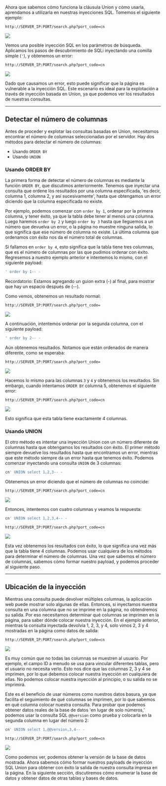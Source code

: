 Ahora que sabemos cómo funciona la cláusula Union y cómo usarla, aprendamos a utilizarla en nuestras inyecciones SQL. Tomemos el siguiente ejemplo:

`http://SERVER_IP:PORT/search.php?port_code=cn`

![](https://academy.hackthebox.com/storage/modules/33/ports_cn.png)

Vemos una posible inyección SQL en los parámetros de búsqueda. Aplicamos los pasos de descubrimiento de SQLi inyectando una comilla simple (`'`), y obtenemos un error:

`http://SERVER_IP:PORT/search.php?port_code=cn`

![](https://academy.hackthebox.com/storage/modules/33/ports_quote.png)

Dado que causamos un error, esto puede significar que la página es vulnerable a la inyección SQL. Este escenario es ideal para la explotación a través de inyección basada en Union, ya que podemos ver los resultados de nuestras consultas.

---

## Detectar el número de columnas

Antes de proceder y explotar las consultas basadas en Union, necesitamos encontrar el número de columnas seleccionadas por el servidor. Hay dos métodos para detectar el número de columnas:

- Usando `ORDER BY`
- Usando `UNION`

### Usando ORDER BY

La primera forma de detectar el número de columnas es mediante la función `ORDER BY`, que discutimos anteriormente. Tenemos que inyectar una consulta que ordene los resultados por una columna especificada, 'es decir, columna 1, columna 2, y así sucesivamente', hasta que obtengamos un error diciendo que la columna especificada no existe.

Por ejemplo, podemos comenzar con `order by 1`, ordenar por la primera columna, y tener éxito, ya que la tabla debe tener al menos una columna. Luego haremos `order by 2` y luego `order by 3` hasta que lleguemos a un número que devuelva un error, o la página no muestre ninguna salida, lo que significa que ese número de columna no existe. La última columna que ordenamos con éxito nos da el número total de columnas.

Si fallamos en `order by 4`, esto significa que la tabla tiene tres columnas, que es el número de columnas por las que pudimos ordenar con éxito. Regresemos a nuestro ejemplo anterior e intentemos lo mismo, con el siguiente payload:

```r
' order by 1-- -
```

Recordatorio: Estamos agregando un guion extra (-) al final, para mostrar que hay un espacio después de (--).

Como vemos, obtenemos un resultado normal:

`http://SERVER_IP:PORT/search.php?port_code=`

![](https://academy.hackthebox.com/storage/modules/33/ports_cn.png)

A continuación, intentemos ordenar por la segunda columna, con el siguiente payload:

```r
' order by 2-- -
```

Aún obtenemos resultados. Notamos que están ordenados de manera diferente, como se esperaba:

`http://SERVER_IP:PORT/search.php?port_code=`

![](https://academy.hackthebox.com/storage/modules/33/order_by_2.jpg)

Hacemos lo mismo para las columnas `3` y `4` y obtenemos los resultados. Sin embargo, cuando intentamos `ORDER BY` columna 5, obtenemos el siguiente error:

`http://SERVER_IP:PORT/search.php?port_code=cn`

![](https://academy.hackthebox.com/storage/modules/33/order_by_5.jpg)

Esto significa que esta tabla tiene exactamente 4 columnas.

### Usando UNION

El otro método es intentar una inyección Union con un número diferente de columnas hasta que obtengamos los resultados con éxito. El primer método siempre devuelve los resultados hasta que encontramos un error, mientras que este método siempre da un error hasta que tenemos éxito. Podemos comenzar inyectando una consulta `UNION` de 3 columnas:

```r
cn' UNION select 1,2,3-- -
```

Obtenemos un error diciendo que el número de columnas no coincide:

`http://SERVER_IP:PORT/search.php?port_code=cn`

![](https://academy.hackthebox.com/storage/modules/33/ports_columns_diff.png)

Entonces, intentemos con cuatro columnas y veamos la respuesta:

```r
cn' UNION select 1,2,3,4-- -
```

`http://SERVER_IP:PORT/search.php?port_code=cn`

![](https://academy.hackthebox.com/storage/modules/33/ports_columns_correct.png)

Esta vez obtenemos los resultados con éxito, lo que significa una vez más que la tabla tiene 4 columnas. Podemos usar cualquiera de los métodos para determinar el número de columnas. Una vez que sabemos el número de columnas, sabemos cómo formar nuestro payload, y podemos proceder al siguiente paso.

---

## Ubicación de la inyección

Mientras una consulta puede devolver múltiples columnas, la aplicación web puede mostrar solo algunas de ellas. Entonces, si inyectamos nuestra consulta en una columna que no se imprime en la página, no obtendremos su salida. Por eso necesitamos determinar qué columnas se imprimen en la página, para saber dónde colocar nuestra inyección. En el ejemplo anterior, mientras la consulta inyectada devolvía 1, 2, 3, y 4, solo vimos 2, 3 y 4 mostradas en la página como datos de salida:

`http://SERVER_IP:PORT/search.php?port_code=cn`

![](https://academy.hackthebox.com/storage/modules/33/ports_columns_correct.png)

Es muy común que no todas las columnas se muestren al usuario. Por ejemplo, el campo ID a menudo se usa para vincular diferentes tablas, pero el usuario no necesita verlo. Esto nos dice que las columnas 2, 3 y 4 se imprimen, por lo que debemos colocar nuestra inyección en cualquiera de ellas. No podemos colocar nuestra inyección al principio, o su salida no se imprimirá.

Este es el beneficio de usar números como nuestros datos basura, ya que facilita el seguimiento de qué columnas se imprimen, por lo que sabemos en qué columna colocar nuestra consulta. Para probar que podemos obtener datos reales de la base de datos 'en lugar de solo números,' podemos usar la consulta SQL `@@version` como prueba y colocarla en la segunda columna en lugar del número 2:

```r
cn' UNION select 1,@@version,3,4-- -
```

`http://SERVER_IP:PORT/search.php?port_code=cn`

![](https://academy.hackthebox.com/storage/modules/33/db_version_1.jpg)

Como podemos ver, podemos obtener la versión de la base de datos mostrada. Ahora sabemos cómo formar nuestros payloads de inyección SQL Union para obtener con éxito la salida de nuestra consulta impresa en la página. En la siguiente sección, discutiremos cómo enumerar la base de datos y obtener datos de otras tablas y bases de datos.